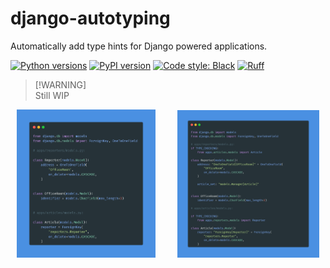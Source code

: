 # django-autotyping

Automatically add type hints for Django powered applications.

[![Python versions](https://img.shields.io/pypi/pyversions/django-autotyping.svg)](https://www.python.org/downloads/)
[![PyPI version](https://img.shields.io/pypi/v/django-autotyping.svg)](https://pypi.org/project/django-autotyping/)
[![Code style: Black](https://img.shields.io/badge/code%20style-black-000000.svg)](https://black.readthedocs.io/en/stable/)
[![Ruff](https://img.shields.io/endpoint?url=https://raw.githubusercontent.com/astral-sh/ruff/main/assets/badge/v2.json)](https://github.com/astral-sh/ruff)

> [!WARNING]\
> Still WIP

<p align="center">
  <img alt="https://carbon.now.sh/?bg=rgba%2874%2C144%2C226%2C1%29&t=material&wt=none&l=auto&width=617&ds=false&dsyoff=20px&dsblur=68px&wc=true&wa=false&pv=56px&ph=56px&ln=false&fl=1&fm=Fira+Code&fs=14px&lh=152%25&si=false&es=2x&wm=false&code=from%2520django.db%2520import%2520models%250Afrom%2520django.db.models%2520import%2520ForeignKey%252C%2520OneToOneField%250A%250A%2523%2520apps%252Freporters%252Fmodels.py%253A%250A%250Aclass%2520Reporter%28models.Model%29%253A%250A%2520%2520%2520%2520address%2520%253D%2520OneToOneField%28%250A%2520%2520%2520%2520%2520%2520%2520%2520%2522OfficeRoom%2522%252C%250A%2520%2520%2520%2520%2520%2520%2520%2520on_delete%253Dmodels.CASCADE%252C%250A%2520%2520%2520%2520%29%250A%250A%250Aclass%2520OfficeRoom%28models.Model%29%253A%250A%2520%2520%2520%2520identifier%2520%253D%2520models.CharField%28max_length%253D3%29%250A%250A%250A%2523%2520apps%252Farticles%252Fmodels.py%253A%250A%250Aclass%2520Article%28models.Model%29%253A%250A%2520%2520%2520%2520reporter%2520%253D%2520ForeignKey%28%250A%2520%2520%2520%2520%2520%2520%2520%2520%2522reporters.Reporter%2522%252C%250A%2520%2520%2520%2520%2520%2520%2520%2520on_delete%253Dmodels.CASCADE%252C%250A%2520%2520%2520%2520%29" src="./assets/before.png" title="Before" width="44%">
&nbsp; &nbsp; &nbsp; &nbsp;
  <img alt="https://carbon.now.sh/?bg=rgba%2874%2C144%2C226%2C1%29&t=material&wt=none&l=auto&width=755.75&ds=false&dsyoff=20px&dsblur=68px&wc=true&wa=false&pv=56px&ph=56px&ln=false&fl=1&fm=Fira+Code&fs=14px&lh=152%25&si=false&es=2x&wm=false&code=from%2520django.db%2520import%2520models%250Afrom%2520django.db.models%2520import%2520ForeignKey%252C%2520OneToOneField%250A%250A%2523%2520apps%252Freporters%252Fmodels.py%253A%250Aif%2520TYPE_CHECKING%253A%250A%2520%2520%2520%2520from%2520apps.articles.models%2520import%2520Article%250A%250Aclass%2520Reporter%28models.Model%29%253A%250A%2520%2520%2520%2520address%253A%2520%2522OneToOneField%255BOfficeRoom%255D%2522%2520%253D%2520OneToOneField%28%250A%2520%2520%2520%2520%2520%2520%2520%2520%2522OfficeRoom%2522%252C%250A%2520%2520%2520%2520%2520%2520%2520%2520on_delete%253Dmodels.CASCADE%252C%250A%2520%2520%2520%2520%29%250A%2520%2520%2520%2520%250A%2520%2520%2520%2520article_set%253A%2520%2522models.Manager%255BArticle%255D%2522%250A%250A%250Aclass%2520OfficeRoom%28models.Model%29%253A%250A%2520%2520%2520%2520identifier%2520%253D%2520models.CharField%28max_length%253D3%29%250A%250A%2523%2520apps%252Farticles%252Fmodels.py%253A%250A%250Aif%2520TYPE_CHECKING%253A%250A%2520%2520%2520%2520from%2520apps.reporters.models%2520import%2520Reporter%250A%250Aclass%2520Article%28models.Model%29%253A%250A%2520%2520%2520%2520reporter%253A%2520%2522ForeignKey%255BReporter%255D%2522%2520%253D%2520ForeignKey%28%250A%2520%2520%2520%2520%2520%2520%2520%2520%2522reporters.Reporter%2522%252C%250A%2520%2520%2520%2520%2520%2520%2520%2520on_delete%253Dmodels.CASCADE%252C%250A%2520%2520%2520%2520%29" src="./assets/after.png" title="After" width="45%">
</p>
